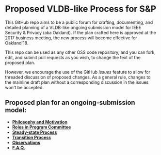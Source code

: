# Proposed VLDB-like Process for S&P

This GitHub repo aims to be a public forum for crafting, documenting, and detailed planning of a VLDB-like ongoing submission model for IEEE Security &amp; Privacy (aka Oakland).  If the plan crafted here is approved at the 2017 business meeting, the new process will become effective for Oakland'18.

This repo can be used as any other OSS code repository, and you can fork, edit, and submit pull requests as you wish, to change the text of the proposed plan.

However, we encourage the use of the GitHub *issues* feature to allow for threaded discussion of proposed changes.  As a general rule, changes to the mainline draft plan without a corresponding discussion in the issues won't be accepted.

## Proposed plan for an ongoing-submission model:
* **[Philosophy and Motivation](motivation.md)**
* **[Roles in Program Committee](pc-roles.md)**
* **[Steady-state Process](steady-state-submission-process.md)**
* **[Transition Process](transition-process.md)**
* **[Observations](benefits-and-observations.md)**
* **[F.A.Q.](FAQ.md)**
